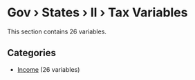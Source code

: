 # Gov › States › Il › Tax Variables

This section contains 26 variables.

## Categories

- [Income](income/index.md) (26 variables)
